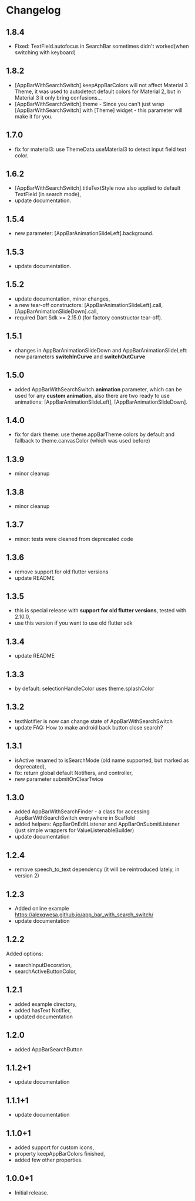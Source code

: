 # Changelog

## 1.8.4

* Fixed: TextField.autofocus in SearchBar sometimes didn't worked(when switching with keyboard) 

## 1.8.2

* [AppBarWithSearchSwitch].keepAppBarColors will not affect Material 3 Theme,
it was used to autodetect default colors for Material 2, 
but in Material 3 it only bring confusions...
* [AppBarWithSearchSwitch].theme - Since you can't just wrap [AppBarWithSearchSwitch] with [Theme] widget - 
this parameter will make it for you.

## 1.7.0

* fix for material3: use ThemeData.useMaterial3 to detect input field text color.

## 1.6.2

* [AppBarWithSearchSwitch].titleTextStyle now also applied to default 
TextField (in search mode),
* update documentation.

## 1.5.4

* new parameter: [AppBarAnimationSlideLeft].background.

## 1.5.3

* update documentation.

## 1.5.2

* update documentation, minor changes,
* a new tear-off constructors: [AppBarAnimationSlideLeft].call, [AppBarAnimationSlideDown].call,
* required Dart Sdk >= 2.15.0 (for factory constructor tear-off).

## 1.5.1

* changes in AppBarAnimationSlideDown and AppBarAnimationSlideLeft: new parameters **switchInCurve** and
**switchOutCurve**

## 1.5.0

* added AppBarWithSearchSwitch.**animation** parameter, which can be used for any **custom animation**,
  also there are two ready to use animations: [AppBarAnimationSlideLeft], [AppBarAnimationSlideDown].

## 1.4.0

* fix for dark theme: use theme.appBarTheme colors by default and fallback to theme.canvasColor (which was used before)

## 1.3.9

* minor cleanup

## 1.3.8

* minor cleanup

## 1.3.7

* minor: tests were cleaned from deprecated code

## 1.3.6

* remove support for old flutter versions
* update README

## 1.3.5

* this is special release with **support for old flutter versions**, tested with 2.10.0,
* use this version if you want to use old flutter sdk

## 1.3.4

* update README

## 1.3.3

* by default: selectionHandleColor uses theme.splashColor

## 1.3.2

* textNotifier is now can change state of AppBarWithSearchSwitch
* update FAQ: How to make android back button close search?

## 1.3.1

* isActive renamed to isSearchMode (old name supported, but marked as deprecated),
* fix: return global default Notifiers, and controller,
* new parameter submitOnClearTwice

## 1.3.0

* added AppBarWithSearchFinder - a class for accessing AppBarWithSearchSwitch everywhere in Scaffold
* added helpers: AppBarOnEditListener and AppBarOnSubmitListener (just simple wrappers for ValueListenableBuilder)
* update documentation

## 1.2.4

* remove speech_to_text dependency (it will be reintroduced lately, in version 2)

## 1.2.3

* Added online example https://alexqwesa.github.io/app_bar_with_search_switch/
* update documentation

## 1.2.2

Added options:

* searchInputDecoration,
* searchActiveButtonColor,

## 1.2.1

* added example directory,
* added hasText Notifier,
* updated documentation

## 1.2.0

* added AppBarSearchButton

## 1.1.2+1

* update documentation

## 1.1.1+1

* update documentation

## 1.1.0+1

* added support for custom icons,
* property keepAppBarColors finished,
* added few other properties.

## 1.0.0+1

* Initial release.
